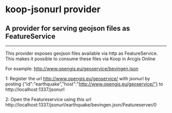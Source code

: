 # koop-jsonurl provider 

## A provider for serving geojson files as FeatureService 


------------

This provider exposes geojson files available via http as FeatureService. This makes it possible to consume these files via Koop in Arcgis Online

For example:
http://www.opengis.eu/geoservice/bevingen.json

1: Register the url http://www.opengis.eu/geoservice/ with jsonurl by posting 
{"id":"earthquake","host":"http://www.opengis.eu/geoservice/"} to http://localhost:1337/jsonurl

2: Open the Featureservice using this url
http://localhost:1337/jsonurl/earthquake/bevingen.json/Featureserver/0

